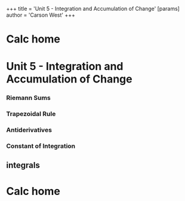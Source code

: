 +++
 title = 'Unit 5 - Integration and Accumulation of Change'
[params]
	author = 'Carson West'
+++
# Calc home

# Unit 5 - Integration and Accumulation of Change

### Riemann Sums
### Trapezoidal Rule
### Antiderivatives
### Constant of Integration
## integrals

# Calc home